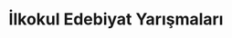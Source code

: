 ---
layout: category
headline: "İlkokul Edebiyat Yarışmaları 2020"
title: İlkokul Edebiyat Yarışmaları
key: "ilkokul"
description: ilkokul yarışmalar 2020,  edebiyat yarışmaları, edebiyat yarışması
permalink: "ilkokul-ogrencileri-edebiyat-yarismalari/"
---